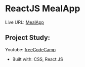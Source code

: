 # ReactJS MealApp

Live URL: [MealApp](https://app-meal.netlify.app/)

## Project Study:
Youtube: [freeCodeCamp](https://www.youtube.com/watch?v=u6gSSpfsoOQ)

- Built with:
CSS, React.JS



